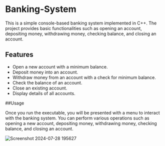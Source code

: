 # Banking-System

This is a simple console-based banking system implemented in C++. The project provides basic functionalities such as opening an account, depositing money, withdrawing money, checking balance, and closing an account.

## Features

- Open a new account with a minimum balance.
- Deposit money into an account.
- Withdraw money from an account with a check for minimum balance.
- Check the balance of an account.
- Close an existing account.
- Display details of all accounts.

##Usage

Once you run the executable, you will be presented with a menu to interact with the banking system. You can perform various operations such as opening a new account, depositing money, withdrawing money, checking balance, and closing an account.

![Screenshot 2024-07-28 195627](https://github.com/user-attachments/assets/8ccd47fd-9d95-49e3-8592-5fb290f1d2af)
